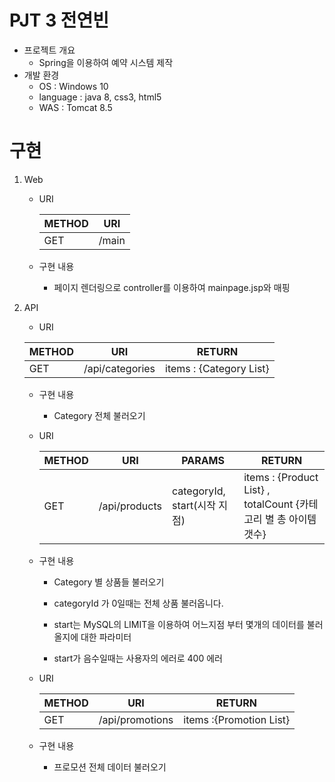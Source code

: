 # PJT 3 전연빈

- 프로젝트 개요
  - Spring을 이용하여 예약 시스템 제작
- 개발 환경	
  - OS : Windows 10
  - language : java 8, css3, html5
  - WAS : Tomcat 8.5



# 구현

1. Web

   - URI

     | METHOD | URI   |
     | ------ | ----- |
     | GET    | /main |

   - 구현 내용

     - 페이지 렌더링으로 controller를 이용하여 mainpage.jsp와 매핑

2. API

   - URI

   | METHOD | URI             | RETURN                   |
   | ------ | --------------- | ------------------------ |
   | GET    | /api/categories | items  : {Category List} |

   - 구현 내용

     - Category 전체 불러오기

       

   - URI

     | METHOD | URI           | PARAMS                       | RETURN                                                       |
     | ------ | ------------- | ---------------------------- | ------------------------------------------------------------ |
     | GET    | /api/products | categoryId, start(시작 지점) | items : {Product List} , totalCount {카테고리 별 총 아이템 갯수} |

   - 구현 내용

     - Category 별 상품들 불러오기

     - categoryId 가 0일때는 전체 상품 불러옵니다.

     - start는 MySQL의 LIMIT을 이용하여 어느지점 부터 몇개의 데이터를 불러올지에 대한 파라미터

     - start가 음수일때는 사용자의 에러로 400 에러

       

   - URI

     | METHOD | URI             | RETURN                  |
     | ------ | --------------- | ----------------------- |
     | GET    | /api/promotions | items :{Promotion List} |

   - 구현 내용

     - 프로모션 전체 데이터 불러오기

       

   